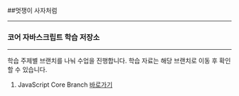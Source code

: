 
##멋쟁이 사자처럼

---


### 코어 자바스크립트 학습 저장소

---
학습 주제별 브랜치를 나눠 수업을 진행합니다.
학습 자료는 해당 브랜치로 이동 후 확인할 수 있습니다.


1. JavaScript Core Branch [바로가기](https://www.naver.com)